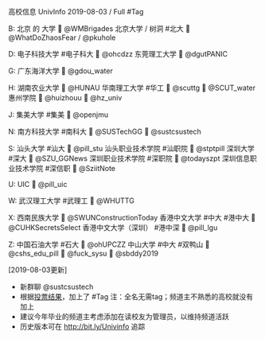 高校信息 UnivInfo
2019-08-03 / Full #Tag

B:
  北京 的 大学
    📣  @WMBrigades
  北京大学 / 树洞  #北大
    📣  @WhatDoZhaosFear / @pkuhole

D:
  电子科技大学  #电子科大
    📣  @ohcdzz
  东莞理工大学
    📣  @dgutPANIC

G:
  广东海洋大学
    💬  @gdou_water

H:
  湖南农业大学
    💬  @HUNAU
  华南理工大学  #华工
    💬  @scuttg
    💬  @SCUT_water
  惠州学院
    📣  @huizhouu
    💬  @hz_univ

J:
  集美大学  #集美
    💬  @openjmu

N:
  南方科技大学  #南科大
    📣  @SUSTechGG
    💬  @sustcsustech

S:
  汕头大学  #汕大
    📣  @pill_stu
  汕头职业技术学院  #汕职院
    📣  @stptpill
  深圳大学  #深大
    📣  @SZU_GGNews
  深圳职业技术学院  #深职院
    📣  @todayszpt
  深圳信息职业技术学院  #深信职
    📣  @SziitNote

U:
  UIC
    📣  @pill_uic

W:
  武汉理工大学  #武理工
    💬  @WHUTTG

X:
  西南民族大学
    📣  @SWUNConstructionToday
  香港中文大学  #中大 #港中大
    📣  @CUHKSecretsSelect
  香港中文大学（深圳） #港中深
    📣  @pill_lgu

Z:
  中国石油大学  #石大
    📣  @ohUPCZZ
  中山大学  #中大 #双鸭山
    📣  @cshs_edu_pill
    📣  @fuck_sysu
    💬  @sbddy2019


[2019-08-03更新]
- 新群聊 @sustcsustech
- 根据[投票结果](https://t.me/univinfo/48)，加上了 #Tag
    注：全名无需tag；频道主不熟悉的高校就没有加上
- 建议今年毕业的频道主考虑添加在读校友为管理员，以维持频道活跃
- 历史版本可在 http://bit.ly/Univinfo 追踪
